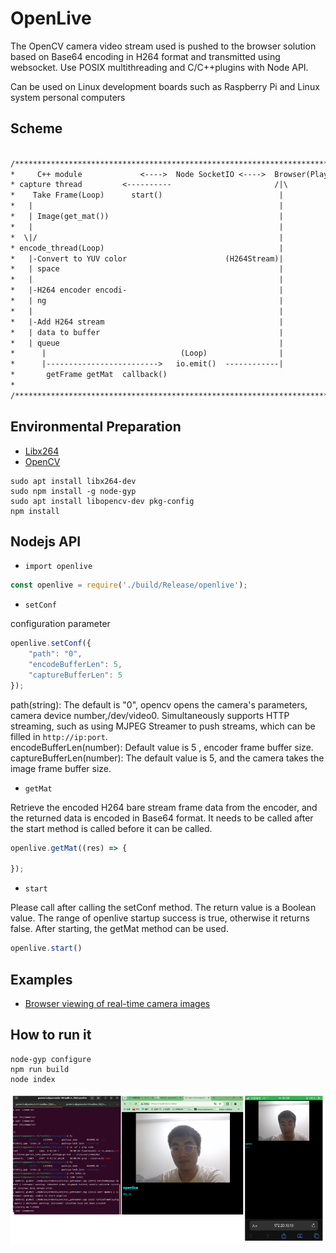# OpenLive

The OpenCV camera video stream used is pushed to the browser solution based on Base64 encoding in H264 format and transmitted using websocket. Use POSIX multithreading and C/C++plugins with Node API.

Can be used on Linux development boards such as Raspberry Pi and Linux system personal computers

## Scheme

```txt

/**************************************************************************/
*     C++ module             <---->  Node SocketIO <---->  Browser(Player) *
* capture thread         <----------                       /|\              *
*    Take Frame(Loop)      start()                          |               *
*   |                                                       |               *
*   | Image(get_mat())                                      |               *
*   |                                                       |               *
*  \|/                                                      |               *
* encode_thread(Loop)                                       |               *
*   |-Convert to YUV color                      (H264Stream)|               *
*   | space                                                 |               *
*   |                                                       |               *
*   |-H264 encoder encodi-                                  |               *
*   | ng                                                    |               *
*   |                                                       |               *
*   |-Add H264 stream                                       |               *
*   | data to buffer                                        |               *
*   | queue                                                 |               *
*      |                              (Loop)                |               *
*      |------------------------->   io.emit()  ------------|               *
*       getFrame getMat  callback()                                         *
*                                                                           *
/**************************************************************************/
```

## Environmental Preparation

* [Libx264](https://www.videolan.org/developers/x264.html)
* [OpenCV](https://github.com/opencv/opencv)

```shell
sudo apt install libx264-dev
sudo npm install -g node-gyp
sudo apt install libopencv-dev pkg-config
npm install
```

## Nodejs API

* `import openlive`

```js
const openlive = require('./build/Release/openlive');
```

* `setConf`

configuration parameter

```js
openlive.setConf({
    "path": "0",
    "encodeBufferLen": 5,
    "captureBufferLen": 5
});
```

path(string): The default is "0", opencv opens the camera's parameters, camera device number,/dev/video0. Simultaneously supports HTTP streaming, such as using MJPEG Streamer to push streams, which can be filled in ` http://ip:port `.  
encodeBufferLen(number): Default value is 5 , encoder frame buffer size.
captureBufferLen(number): The default value is 5, and the camera takes the image frame buffer size.  

* `getMat`

Retrieve the encoded H264 bare stream frame data from the encoder, and the returned data is encoded in Base64 format. It needs to be called after the start method is called before it can be called.

```js
openlive.getMat((res) => {

});
```

* `start`

Please call after calling the setConf method. The return value is a Boolean value. The range of openlive startup success is true, otherwise it returns false. After starting, the getMat method can be used.

```js
openlive.start()
```

## Examples

* [Browser viewing of real-time camera images](./index.js)

## How to run it

```shell
node-gyp configure
npm run build
node index
```

![show](./resources/2024-05-04013528.png)
